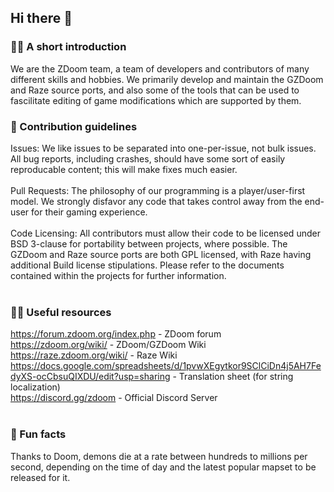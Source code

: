 ## Hi there 👋

### 🙋‍♀️ A short introduction 
We are the ZDoom team, a team of developers and contributors of many different skills and hobbies. We primarily develop and maintain the GZDoom and Raze source ports, and also some of the tools that can be used to fascilitate editing of game modifications which are supported by them.<br/>

### 🌈 Contribution guidelines <br/>
Issues: We like issues to be separated into one-per-issue, not bulk issues. All bug reports, including crashes, should have some sort of easily reproducable content; this will make fixes much easier.<br/>
<br/>
Pull Requests: The philosophy of our programming is a player/user-first model. We strongly disfavor any code that takes control away from the end-user for their gaming experience.<br/>
<br/>
Code Licensing: All contributors must allow their code to be licensed under BSD 3-clause for portability between projects, where possible. The GZDoom and Raze source ports are both GPL licensed, with Raze having additional Build license stipulations. Please refer to the documents contained within the projects for further information.<br/>
<br/>
### 👩‍💻 Useful resources <br/>
https://forum.zdoom.org/index.php - ZDoom forum<br/>
https://zdoom.org/wiki/ - ZDoom/GZDoom Wiki<br/>
https://raze.zdoom.org/wiki/ - Raze Wiki<br/>
https://docs.google.com/spreadsheets/d/1pvwXEgytkor9SClCiDn4j5AH7FedyXS-ocCbsuQIXDU/edit?usp=sharing - Translation sheet (for string localization)<br/>
https://discord.gg/zdoom - Official Discord Server<br/>
<br/>
### 🍿 Fun facts <br/>
Thanks to Doom, demons die at a rate between hundreds to millions per second, depending on the time of day and the latest popular mapset to be released for it.<br/>
